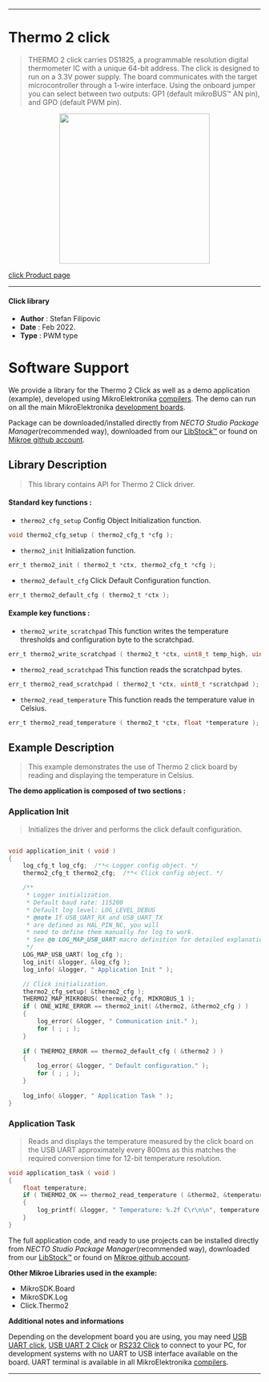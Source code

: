 
---
# Thermo 2 click

> THERMO 2 click carries DS1825, a programmable resolution digital thermometer IC with a unique 64-bit address. The click is designed to run on a 3.3V power supply. The board communicates with the target microcontroller through a 1-wire interface. Using the onboard jumper you can select between two outputs: GP1 (default mikroBUS™ AN pin), and GPO (default PWM pin).

<p align="center">
  <img src="https://download.mikroe.com/images/click_for_ide/thermo2_click.png" height=300px>
</p>

[click Product page](https://www.mikroe.com/thermo-2-click)

---


#### Click library

- **Author**        : Stefan Filipovic
- **Date**          : Feb 2022.
- **Type**          : PWM type


# Software Support

We provide a library for the Thermo 2 Click
as well as a demo application (example), developed using MikroElektronika
[compilers](https://www.mikroe.com/necto-studio).
The demo can run on all the main MikroElektronika [development boards](https://www.mikroe.com/development-boards).

Package can be downloaded/installed directly from *NECTO Studio Package Manager*(recommended way), downloaded from our [LibStock&trade;](https://libstock.mikroe.com) or found on [Mikroe github account](https://github.com/MikroElektronika/mikrosdk_click_v2/tree/master/clicks).

## Library Description

> This library contains API for Thermo 2 Click driver.

#### Standard key functions :

- `thermo2_cfg_setup` Config Object Initialization function.
```c
void thermo2_cfg_setup ( thermo2_cfg_t *cfg );
```

- `thermo2_init` Initialization function.
```c
err_t thermo2_init ( thermo2_t *ctx, thermo2_cfg_t *cfg );
```

- `thermo2_default_cfg` Click Default Configuration function.
```c
err_t thermo2_default_cfg ( thermo2_t *ctx );
```

#### Example key functions :

- `thermo2_write_scratchpad` This function writes the temperature thresholds and configuration byte to the scratchpad.
```c
err_t thermo2_write_scratchpad ( thermo2_t *ctx, uint8_t temp_high, uint8_t temp_low, uint8_t config );
```

- `thermo2_read_scratchpad` This function reads the scratchpad bytes.
```c
err_t thermo2_read_scratchpad ( thermo2_t *ctx, uint8_t *scratchpad );
```

- `thermo2_read_temperature` This function reads the temperature value in Celsius.
```c
err_t thermo2_read_temperature ( thermo2_t *ctx, float *temperature );
```

## Example Description

> This example demonstrates the use of Thermo 2 click board by reading and displaying the temperature in Celsius.

**The demo application is composed of two sections :**

### Application Init

> Initializes the driver and performs the click default configuration.

```c

void application_init ( void )
{
    log_cfg_t log_cfg;  /**< Logger config object. */
    thermo2_cfg_t thermo2_cfg;  /**< Click config object. */

    /** 
     * Logger initialization.
     * Default baud rate: 115200
     * Default log level: LOG_LEVEL_DEBUG
     * @note If USB_UART_RX and USB_UART_TX 
     * are defined as HAL_PIN_NC, you will 
     * need to define them manually for log to work. 
     * See @b LOG_MAP_USB_UART macro definition for detailed explanation.
     */
    LOG_MAP_USB_UART( log_cfg );
    log_init( &logger, &log_cfg );
    log_info( &logger, " Application Init " );

    // Click initialization.
    thermo2_cfg_setup( &thermo2_cfg );
    THERMO2_MAP_MIKROBUS( thermo2_cfg, MIKROBUS_1 );
    if ( ONE_WIRE_ERROR == thermo2_init( &thermo2, &thermo2_cfg ) )
    {
        log_error( &logger, " Communication init." );
        for ( ; ; );
    }
    
    if ( THERMO2_ERROR == thermo2_default_cfg ( &thermo2 ) )
    {
        log_error( &logger, " Default configuration." );
        for ( ; ; );
    }
    
    log_info( &logger, " Application Task " );
}

```

### Application Task

> Reads and displays the temperature measured by the click board on the USB UART
approximately every 800ms as this matches the required conversion time for 12-bit temperature resolution.

```c
void application_task ( void )
{
    float temperature;
    if ( THERMO2_OK == thermo2_read_temperature ( &thermo2, &temperature ) )
    {
        log_printf( &logger, " Temperature: %.2f C\r\n\n", temperature );
    }
}
```

The full application code, and ready to use projects can be installed directly from *NECTO Studio Package Manager*(recommended way), downloaded from our [LibStock&trade;](https://libstock.mikroe.com) or found on [Mikroe github account](https://github.com/MikroElektronika/mikrosdk_click_v2/tree/master/clicks).

**Other Mikroe Libraries used in the example:**

- MikroSDK.Board
- MikroSDK.Log
- Click.Thermo2

**Additional notes and informations**

Depending on the development board you are using, you may need
[USB UART click](https://www.mikroe.com/usb-uart-click),
[USB UART 2 Click](https://www.mikroe.com/usb-uart-2-click) or
[RS232 Click](https://www.mikroe.com/rs232-click) to connect to your PC, for
development systems with no UART to USB interface available on the board. UART
terminal is available in all MikroElektronika
[compilers](https://shop.mikroe.com/compilers).

---
